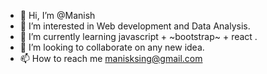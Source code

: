 - 👋 Hi, I’m @Manish 
- 👀 I’m interested in Web development and Data Analysis.
- 🌱 I’m currently learning javascript + ~bootstrap~ + react .
- 💚 I’m looking to collaborate on any new idea.
- 📫 How to reach me manisksing@gmail.com

<!---
TheLegion007/TheLegion007 is a ✨ special ✨ repository because its `README.md` (this file) appears on your GitHub profile.
You can click the Preview link to take a look at your changes.
--->
